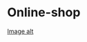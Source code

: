 # Online-shop

[Image alt](https://github.com/imdakris/online-shop/blob/main/static/main/images/bg-image.jpg)